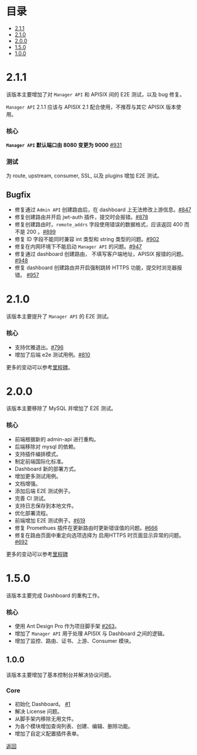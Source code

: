 <!--
#
# Licensed to the Apache Software Foundation (ASF) under one or more
# contributor license agreements.  See the NOTICE file distributed with
# this work for additional information regarding copyright ownership.
# The ASF licenses this file to You under the Apache License, Version 2.0
# (the "License"); you may not use this file except in compliance with
# the License.  You may obtain a copy of the License at
#
#     http://www.apache.org/licenses/LICENSE-2.0
#
# Unless required by applicable law or agreed to in writing, software
# distributed under the License is distributed on an "AS IS" BASIS,
# WITHOUT WARRANTIES OR CONDITIONS OF ANY KIND, either express or implied.
# See the License for the specific language governing permissions and
# limitations under the License.
#
-->

# 目录
- [2.1.1](#211)
- [2.1.0](#210)
- [2.0.0](#200)
- [1.5.0](#150)
- [1.0.0](#100)


# 2.1.1

该版本主要增加了对 `Manager API` 和 APISIX 间的 E2E 测试，以及 bug 修复。

`Manager API` 2.1.1 应该与 APISIX 2.1 配合使用，不推荐与其它 APISIX 版本使用。

### 核心

**`Manager API` 默认端口由 8080 变更为 9000** [#931](https://github.com/apache/apisix-dashboard/pull/931)

### 测试

为 route, upstream, consumer, SSL, 以及 plugins 增加 E2E 测试。

## Bugfix
 
- 修复通过 `Admin API` 创建路由后，在 dashboard 上无法修改上游信息。[#847](https://github.com/apache/apisix-dashboard/pull/847)
- 修复创建路由并开启 jwt-auth 插件，提交时会报错。[#878](https://github.com/apache/apisix-dashboard/pull/878)
- 修复创建路由时，`remote_addrs` 字段使用错误的数据格式，应该返回 400 而不是 200 。[#899](https://github.com/apache/apisix-dashboard/pull/899)
- 修复 ID 字段不能同时兼容 int 类型和 string 类型的问题。[#902](https://github.com/apache/apisix-dashboard/pull/902)
- 修复在内网环境下不能启动 `Manager API` 的问题。[#947](https://github.com/apache/apisix-dashboard/pull/947)
- 修复通过 dashboard 创建路由， 不填写客户端地址，APISIX 报错的问题。[#948](https://github.com/apache/apisix-dashboard/pull/948)
- 修复 dashboard 创建路由并开启强制跳转 HTTPS 功能，提交时浏览器报错。 [#957](https://github.com/apache/apisix-dashboard/pull/957)


# 2.1.0

该版本主要提升了 `Manager API` 的 E2E 测试。

### 核心

- 支持优雅退出。[#796](https://github.com/apache/apisix-dashboard/pull/796)
- 增加了后端 e2e 测试用例。[#810](https://github.com/apache/apisix-dashboard/pull/810)

更多的变动可以参考[里程碑](https://github.com/apache/apisix-dashboard/milestone/7)。

# 2.0.0

该版本主要移除了 MySQL 并增加了 E2E 测试。

### 核心

- 前端根据新的 admin-api 进行重构。
- 后端移除对 mysql 的依赖。
- 支持插件编排模式。
- 制定前端国际化标准。
- Dashboard 新的部署方式。
- 增加更多测试用例。
- 文档增强。
- 添加后端 E2E 测试例子。
- 完善 CI 测试。
- 支持日志保存到本地文件。
- 优化部署流程。
- 前端增加 E2E 测试例子。[#619](https://github.com/apache/apisix-dashboard/pull/619)
- 修复 Promethues 插件在更新路由时更新错误值的问题。[#666](https://github.com/apache/apisix-dashboard/pull/666)
- 修复在路由页面中重定向选项选择为 启用HTTPS 时页面显示异常的问题。[#692](https://github.com/apache/apisix-dashboard/pull/692)


更多的变动可以参考[里程碑](https://github.com/apache/apisix-dashboard/milestone/4)

# 1.5.0

该版本主要完成 Dashboard 的重构工作。

### 核心

- 使用 Ant Design Pro 作为项目脚手架 [#263](https://github.com/apache/apisix-dashboard/pull/263)。
- 增加了 `Manager API` 用于处理 APISIX 与 Dashboard 之间的逻辑。
- 增加了监控、路由、证书、上游、Consumer 模块。

## 1.0.0

该版本主要增加了基本控制台并解决协议问题。

### Core

- 初始化 Dashboard。 [#1](https://github.com/apache/apisix-dashboard/pull/1)
- 解决 License 问题。
- 从脚手架内移除无用文件。
- 为各个模块增加查询列表、创建、编辑、删除功能。
- 增加了自定义配置插件表单。

[返回](#table-of-contents)
